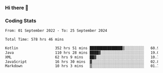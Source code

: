 ### Hi there 👋

<!--
**Girrafeec/girrafeec** is a ✨ _special_ ✨ repository because its `README.md` (this file) appears on your GitHub profile.

Here are some ideas to get you started:

- 🔭 I’m currently working on ...
- 🌱 I’m currently learning ...
- 👯 I’m looking to collaborate on ...
- 🤔 I’m looking for help with ...
- 💬 Ask me about ...
- 📫 How to reach me: ...
- 😄 Pronouns: ...
- ⚡ Fun fact: ...
-->

### Coding Stats
<!--START_SECTION:waka-->

```txt
From: 01 September 2022 - To: 25 September 2024

Total Time: 578 hrs 46 mins

Kotlin                 352 hrs 51 mins ███████████████▒░░░░░░░░░   60.97 %
Java                   110 hrs 28 mins ████▓░░░░░░░░░░░░░░░░░░░░   19.09 %
XML                    62 hrs 9 mins   ██▓░░░░░░░░░░░░░░░░░░░░░░   10.74 %
JavaScript             16 hrs 30 mins  ▓░░░░░░░░░░░░░░░░░░░░░░░░   02.85 %
Markdown               10 hrs 3 mins   ▒░░░░░░░░░░░░░░░░░░░░░░░░   01.74 %
```

<!--END_SECTION:waka-->
